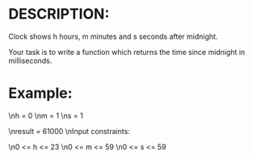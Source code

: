 # DESCRIPTION:
Clock shows h hours, m minutes and s seconds after midnight.

Your task is to write a function which returns the time since midnight in milliseconds.

# Example:
\nh = 0
\nm = 1
\ns = 1

\nresult = 61000
\nInput constraints:

\n0 <= h <= 23
\n0 <= m <= 59
\n0 <= s <= 59